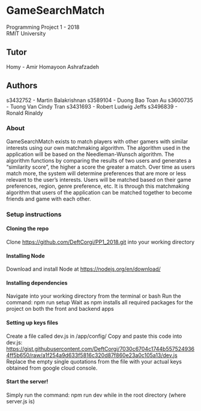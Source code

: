 # GameSearchMatch

Programming Project 1 - 2018  
RMIT University

## Tutor

Homy - Amir Homayoon Ashrafzadeh

## Authors

s3432752 - Martin Balakrishnan
s3589104 - Duong Bao Toan Au
s3600735 - Tuong Van Cindy Tran
s3431693 - Robert Ludwig Jeffs
s3496839 - Ronald Rinaldy

### About

GameSearchMatch exists to match players with other gamers with similar interests using our own matchmaking algorithm. The algorithm used in the application will be based on the Needleman-Wunsch algorithm. The algorithm functions by comparing the results of two users and generates a “similarity score”, the higher a score the greater a match. Over time as users match more, the system will determine preferences that are more or less relevant to the user’s interests. Users will be matched based on their game preferences, region, genre preference, etc. It is through this matchmaking algorithm that users of the application can be matched together to become friends and game with each other.

### Setup instructions

#### Cloning the repo

Clone https://github.com/DeftCorgi/PP1_2018.git into your working directory

#### Installing Node

Download and install Node at https://nodejs.org/en/download/

#### Installing dependencies

Navigate into your working directory from the terminal or bash
Run the command: npm run setup
Wait as npm installs all required packages for the project on both the front and backend apps

#### Setting up keys files

Create a file called dev.js in /app/config/
Copy and paste this code into dev.js: https://gist.githubusercontent.com/DeftCorgi/7030c6704c1744b5575249364ff5b650/raw/a1f254a9d633f5816c320d87f860e23a0c105a13/dev.js
Replace the empty single quotations from the file with your actual keys obtained from google cloud console.

#### Start the server!

Simply run the command: npm run dev while in the root directory (where server.js is)
